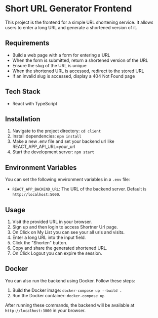 # Short URL Generator Frontend

This project is the frontend for a simple URL shortening service. It allows users to enter a long URL and generate a shortened version of it.

## Requirements

- Build a web page with a form for entering a URL
- When the form is submitted, return a shortened version of the URL
- Ensure the slug of the URL is unique
- When the shortened URL is accessed, redirect to the stored URL
- If an invalid slug is accessed, display a 404 Not Found page

## Tech Stack

- React with TypeScript

## Installation

1. Navigate to the project directory: `cd client`
2. Install dependencies: `npm install`
3. Make a new .env file and set your backend url like REACT_APP_API_URL=your_url
4. Start the development server: `npm start`


## Environment Variables

You can set the following environment variables in a `.env` file:

- `REACT_APP_BACKEND_URL`: The URL of the backend server. Default is `http://localhost:5000`.

## Usage

1. Visit the provided URL in your browser.
2. Sign up and then login to access Shortner Url page.
3. On Click on My List you can see your all urls and visits.
4. Enter a long URL into the input field.
5. Click the "Shorten" button.
6. Copy and share the generated shortened URL.
7. On Click Logout you can expire the session.

## Docker

You can also run the backend using Docker. Follow these steps:

1. Build the Docker image: `docker-compose up --build .`
2. Run the Docker container: `docker-compose up`

After running these commands, the backend will be available at `http://localhost:3000` in your browser.

